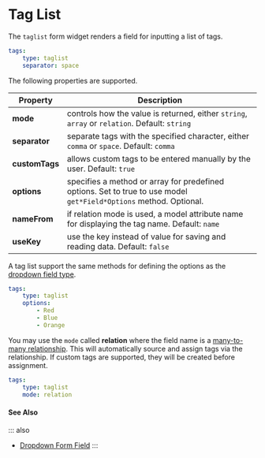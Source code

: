 # Tag List

The `taglist` form widget renders a field for inputting a list of tags.

```yaml
tags:
    type: taglist
    separator: space
```

The following properties are supported.

Property | Description
------------- | -------------
**mode** | controls how the value is returned, either `string`, `array` or `relation`. Default: `string`
**separator** | separate tags with the specified character, either `comma` or `space`. Default: `comma`
**customTags** | allows custom tags to be entered manually by the user. Default: `true`
**options** | specifies a method or array for predefined options. Set to true to use model `get*Field*Options` method. Optional.
**nameFrom** | if relation mode is used, a model attribute name for displaying the tag name. Default: `name`
**useKey** | use the key instead of value for saving and reading data. Default: `false`

A tag list support the same methods for defining the options as the [dropdown field type](./field-dropdown.md).

```yaml
tags:
    type: taglist
    options:
        - Red
        - Blue
        - Orange
```

You may use the `mode` called **relation** where the field name is a [many-to-many relationship](../../extend/database/relations.md). This will automatically source and assign tags via the relationship. If custom tags are supported, they will be created before assignment.

```yaml
tags:
    type: taglist
    mode: relation
```

#### See Also

::: also
* [Dropdown Form Field](./field-dropdown.md)
:::
